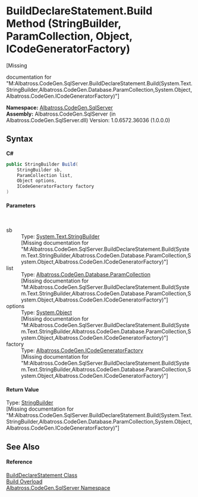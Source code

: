 # BuildDeclareStatement.Build Method (StringBuilder, ParamCollection, Object, ICodeGeneratorFactory)
 

\[Missing <summary> documentation for "M:Albatross.CodeGen.SqlServer.BuildDeclareStatement.Build(System.Text.StringBuilder,Albatross.CodeGen.Database.ParamCollection,System.Object,Albatross.CodeGen.ICodeGeneratorFactory)"\]

**Namespace:**&nbsp;<a href="9727DDEC.md">Albatross.CodeGen.SqlServer</a><br />**Assembly:**&nbsp;Albatross.CodeGen.SqlServer (in Albatross.CodeGen.SqlServer.dll) Version: 1.0.6572.36036 (1.0.0.0)

## Syntax

**C#**<br />
``` C#
public StringBuilder Build(
	StringBuilder sb,
	ParamCollection list,
	Object options,
	ICodeGeneratorFactory factory
)
```


#### Parameters
&nbsp;<dl><dt>sb</dt><dd>Type: <a href="http://msdn2.microsoft.com/en-us/library/y9sxk6fy" target="_blank">System.Text.StringBuilder</a><br />\[Missing <param name="sb"/> documentation for "M:Albatross.CodeGen.SqlServer.BuildDeclareStatement.Build(System.Text.StringBuilder,Albatross.CodeGen.Database.ParamCollection,System.Object,Albatross.CodeGen.ICodeGeneratorFactory)"\]</dd><dt>list</dt><dd>Type: <a href="182CF3CC.md">Albatross.CodeGen.Database.ParamCollection</a><br />\[Missing <param name="list"/> documentation for "M:Albatross.CodeGen.SqlServer.BuildDeclareStatement.Build(System.Text.StringBuilder,Albatross.CodeGen.Database.ParamCollection,System.Object,Albatross.CodeGen.ICodeGeneratorFactory)"\]</dd><dt>options</dt><dd>Type: <a href="http://msdn2.microsoft.com/en-us/library/e5kfa45b" target="_blank">System.Object</a><br />\[Missing <param name="options"/> documentation for "M:Albatross.CodeGen.SqlServer.BuildDeclareStatement.Build(System.Text.StringBuilder,Albatross.CodeGen.Database.ParamCollection,System.Object,Albatross.CodeGen.ICodeGeneratorFactory)"\]</dd><dt>factory</dt><dd>Type: <a href="1FFDA092.md">Albatross.CodeGen.ICodeGeneratorFactory</a><br />\[Missing <param name="factory"/> documentation for "M:Albatross.CodeGen.SqlServer.BuildDeclareStatement.Build(System.Text.StringBuilder,Albatross.CodeGen.Database.ParamCollection,System.Object,Albatross.CodeGen.ICodeGeneratorFactory)"\]</dd></dl>

#### Return Value
Type: <a href="http://msdn2.microsoft.com/en-us/library/y9sxk6fy" target="_blank">StringBuilder</a><br />\[Missing <returns> documentation for "M:Albatross.CodeGen.SqlServer.BuildDeclareStatement.Build(System.Text.StringBuilder,Albatross.CodeGen.Database.ParamCollection,System.Object,Albatross.CodeGen.ICodeGeneratorFactory)"\]

## See Also


#### Reference
<a href="44F9F70B.md">BuildDeclareStatement Class</a><br /><a href="920B5A46.md">Build Overload</a><br /><a href="9727DDEC.md">Albatross.CodeGen.SqlServer Namespace</a><br />
